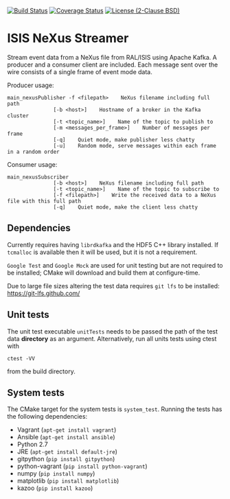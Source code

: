 [![Build Status](https://travis-ci.org/ScreamingUdder/isis_nexus_streamer.svg?branch=master)](https://travis-ci.org/ScreamingUdder/isis_nexus_streamer) [![Coverage Status](https://coveralls.io/repos/github/ScreamingUdder/isis_nexus_streamer/badge.svg?branch=master)](https://coveralls.io/github/ScreamingUdder/isis_nexus_streamer?branch=master) [![License (2-Clause BSD)](https://img.shields.io/badge/license-BSD%202--Clause-blue.svg)](https://github.com/ScreamingUdder/isis_nexus_streamer/blob/master/LICENSE)

# ISIS NeXus Streamer
Stream event data from a NeXus file from RAL/ISIS using Apache Kafka. A producer and a consumer client are included. Each message sent over the wire consists of a single frame of event mode data.

Producer usage:
```
main_nexusPublisher -f <filepath>    NeXus filename including full path
               [-b <host>]    Hostname of a broker in the Kafka cluster
               [-t <topic_name>]    Name of the topic to publish to
               [-m <messages_per_frame>]    Number of messages per frame
               [-q]    Quiet mode, make publisher less chatty
               [-u]    Random mode, serve messages within each frame in a random order
```

Consumer usage:
```
main_nexusSubscriber
               [-b <host>]    NeXus filename including full path
               [-t <topic_name>]    Name of the topic to subscribe to
               [-f <filepath>]    Write the received data to a NeXus file with this full path
               [-q]    Quiet mode, make the client less chatty
```

## Dependencies
Currently requires having `librdkafka` and the HDF5 C++ library installed. If `tcmalloc` is available then it will be used, but it is not a requirement.

`Google Test` and `Google Mock` are used for unit testing but are not required to be installed; CMake will download and build them at configure-time.

Due to large file sizes altering the test data requires `git lfs` to be installed:
https://git-lfs.github.com/

## Unit tests
The unit test executable `unitTests` needs to be passed the path of the test data **directory** as an argument.
Alternatively, run all units tests using ctest with
```
ctest -VV
```
from the build directory.

## System tests
The CMake target for the system tests is `system_test`. Running the tests has the following dependencies:
- Vagrant (`apt-get install vagrant`)
- Ansible (`apt-get install ansible`)
- Python 2.7
- JRE (`apt-get install default-jre`)
- gitpython (`pip install gitpython`)
- python-vagrant (`pip install python-vagrant`)
- numpy (`pip install numpy`)
- matplotlib (`pip install matplotlib`)
- kazoo (`pip install kazoo`)
